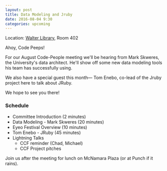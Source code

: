 ```yaml
---
layout: post
title: Data Modeling and Jruby
date: 2016-08-04 9:30
categories: upcoming
---
```


Location: [Walter Library](http://campusmaps.umn.edu/tc/map.php?building=042), Room 402

Ahoy, Code Peeps!

For our August Code-People meeting we'll be hearing from Mark Skweres, the
University's data architect. He'll show off some new data modeling tools his
team has successfully using.

We also have a special guest this month— Tom Enebo, co-lead of the Jruby project
here to talk about JRuby.

We hope to see you there!

### Schedule

- Committee Introduction (2 minutes)
- Data Modeling - Mark Skweres (20 minutes)
- Eyeo Festival Overview (10 minutes)
- Tom Enebo - JRuby (45 minutes)
- Lightning Talks
    - CCF reminder (Chad, Michael)
    - CCF Project pitches

Join us after the meeting for lunch on McNamara Plaza (or at Punch if it rains).
